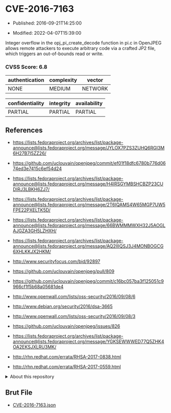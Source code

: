 # CVE-2016-7163

- Published: 2016-09-21T14:25:00

- Modified: 2022-04-07T15:39:00

Integer overflow in the opj_pi_create_decode function in pi.c in OpenJPEG allows remote attackers to execute arbitrary code via a crafted JP2 file, which triggers an out-of-bounds read or write.

### CVSS Score: **6.8**

| authentication | complexity | vector |
| --- | --- | --- |
| NONE | MEDIUM | NETWORK |

| confidentiality | integrity | availability |
| --- | --- | --- |
| PARTIAL | PARTIAL | PARTIAL |

## References

* https://lists.fedoraproject.org/archives/list/package-announce@lists.fedoraproject.org/message/JYLOX7PZS3ZUHQ6RGI3M6H27B7I5ZZ26/

* https://github.com/uclouvain/openjpeg/commit/ef01f18dfc6780b776d0674ed3e7415c6ef54d24

* https://lists.fedoraproject.org/archives/list/package-announce@lists.fedoraproject.org/message/H4IRSGYMBSHCBZP23CUDIRJ3LBKH6ZJ7/

* https://lists.fedoraproject.org/archives/list/package-announce@lists.fedoraproject.org/message/2T6IQAMS4W65MGP7UW5FPE22PXELTK5D/

* https://lists.fedoraproject.org/archives/list/package-announce@lists.fedoraproject.org/message/66BWMMMWXH32J5AOGLAJGZA3GH5LZHXH/

* https://lists.fedoraproject.org/archives/list/package-announce@lists.fedoraproject.org/message/AQ2IIIQSJ3J4MONBOGCG6XHLKKJX2HKM/

* http://www.securityfocus.com/bid/92897

* https://github.com/uclouvain/openjpeg/pull/809

* https://github.com/uclouvain/openjpeg/commit/c16bc057ba3f125051c9966cf1f5b68a05681de4

* http://www.openwall.com/lists/oss-security/2016/09/08/6

* http://www.debian.org/security/2016/dsa-3665

* http://www.openwall.com/lists/oss-security/2016/09/08/3

* https://github.com/uclouvain/openjpeg/issues/826

* https://lists.fedoraproject.org/archives/list/package-announce@lists.fedoraproject.org/message/YGKSEWWWED77Q5ZHK4OA2EKSJXLRU3MK/

* http://rhn.redhat.com/errata/RHSA-2017-0838.html

* http://rhn.redhat.com/errata/RHSA-2017-0559.html

<details>
<summary>About this repository</summary> 

  This repository is part of the project [Live Hack CVE](https://github.com/Live-Hack-CVE). Main website can be found [www.live-hack.org](https://www.live-hack.org) 
  
  Made by [Sn0wAlice](https://github.com/Sn0wAlice) for the people that care about security and need to have a feed of the latest CVEs. Hope you enjoy it, don't forget to star the repo and follow me on [Twitter](https://twitter.com/Sn0wAlice) and [Github](https://github.com/Sn0wAlice). And that is my [personnal website](https://www.alice-snow.me/)

  - [Home Page](https://github.com/Live-Hack-CVE)
  - [Framework](https://github.com/Live-Hack-CVE/cve-framework)
  - [CVE database](https://github.com/Live-Hack-CVE/full_database)
  - [Changelog](https://github.com/Live-Hack-CVE/Changelog)
</details>

## Brut File

* [CVE-2016-7163.json](https://raw.githubusercontent.com/Live-Hack-CVE/full_database/main/cves/2016/CVE-2016-7163.json)

